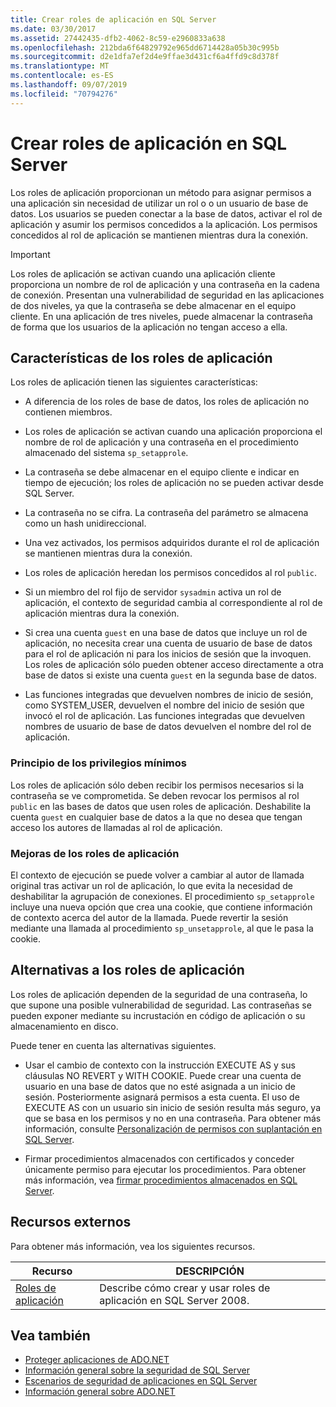 ```yaml
---
title: Crear roles de aplicación en SQL Server
ms.date: 03/30/2017
ms.assetid: 27442435-dfb2-4062-8c59-e2960833a638
ms.openlocfilehash: 212bda6f64829792e965dd6714428a05b30c995b
ms.sourcegitcommit: d2e1dfa7ef2d4e9ffae3d431cf6a4ffd9c8d378f
ms.translationtype: MT
ms.contentlocale: es-ES
ms.lasthandoff: 09/07/2019
ms.locfileid: "70794276"
---
```

# <a name="creating-application-roles-in-sql-server"></a>Crear roles de aplicación en SQL Server
Los roles de aplicación proporcionan un método para asignar permisos a una aplicación sin necesidad de utilizar un rol o o un usuario de base de datos. Los usuarios se pueden conectar a la base de datos, activar el rol de aplicación y asumir los permisos concedidos a la aplicación. Los permisos concedidos al rol de aplicación se mantienen mientras dura la conexión.  
  
> [!IMPORTANT]
> Los roles de aplicación se activan cuando una aplicación cliente proporciona un nombre de rol de aplicación y una contraseña en la cadena de conexión. Presentan una vulnerabilidad de seguridad en las aplicaciones de dos niveles, ya que la contraseña se debe almacenar en el equipo cliente. En una aplicación de tres niveles, puede almacenar la contraseña de forma que los usuarios de la aplicación no tengan acceso a ella.  
  
## <a name="application-role-features"></a>Características de los roles de aplicación  
 Los roles de aplicación tienen las siguientes características:  
  
- A diferencia de los roles de base de datos, los roles de aplicación no contienen miembros.  
  
- Los roles de aplicación se activan cuando una aplicación proporciona el nombre de rol de aplicación y una contraseña en el procedimiento almacenado del sistema `sp_setapprole`.  
  
- La contraseña se debe almacenar en el equipo cliente e indicar en tiempo de ejecución; los roles de aplicación no se pueden activar desde SQL Server.  
  
- La contraseña no se cifra. La contraseña del parámetro se almacena como un hash unidireccional.  
  
- Una vez activados, los permisos adquiridos durante el rol de aplicación se mantienen mientras dura la conexión.  
  
- Los roles de aplicación heredan los permisos concedidos al rol `public`.  
  
- Si un miembro del rol fijo de servidor `sysadmin` activa un rol de aplicación, el contexto de seguridad cambia al correspondiente al rol de aplicación mientras dura la conexión.  
  
- Si crea una cuenta `guest` en una base de datos que incluye un rol de aplicación, no necesita crear una cuenta de usuario de base de datos para el rol de aplicación ni para los inicios de sesión que la invoquen. Los roles de aplicación sólo pueden obtener acceso directamente a otra base de datos si existe una cuenta `guest` en la segunda base de datos.  
  
- Las funciones integradas que devuelven nombres de inicio de sesión, como SYSTEM_USER, devuelven el nombre del inicio de sesión que invocó el rol de aplicación. Las funciones integradas que devuelven nombres de usuario de base de datos devuelven el nombre del rol de aplicación.  
  
### <a name="the-principle-of-least-privilege"></a>Principio de los privilegios mínimos  
 Los roles de aplicación sólo deben recibir los permisos necesarios si la contraseña se ve comprometida. Se deben revocar los permisos al rol `public` en las bases de datos que usen roles de aplicación. Deshabilite la cuenta `guest` en cualquier base de datos a la que no desea que tengan acceso los autores de llamadas al rol de aplicación.  
  
### <a name="application-role-enhancements"></a>Mejoras de los roles de aplicación  
 El contexto de ejecución se puede volver a cambiar al autor de llamada original tras activar un rol de aplicación, lo que evita la necesidad de deshabilitar la agrupación de conexiones. El procedimiento `sp_setapprole` incluye una nueva opción que crea una cookie, que contiene información de contexto acerca del autor de la llamada. Puede revertir la sesión mediante una llamada al procedimiento `sp_unsetapprole`, al que le pasa la cookie.  
  
## <a name="application-role-alternatives"></a>Alternativas a los roles de aplicación  
 Los roles de aplicación dependen de la seguridad de una contraseña, lo que supone una posible vulnerabilidad de seguridad. Las contraseñas se pueden exponer mediante su incrustación en código de aplicación o su almacenamiento en disco.  
  
 Puede tener en cuenta las alternativas siguientes.  
  
- Usar el cambio de contexto con la instrucción EXECUTE AS y sus cláusulas NO REVERT y WITH COOKIE. Puede crear una cuenta de usuario en una base de datos que no esté asignada a un inicio de sesión. Posteriormente asignará permisos a esta cuenta. El uso de EXECUTE AS con un usuario sin inicio de sesión resulta más seguro, ya que se basa en los permisos y no en una contraseña. Para obtener más información, consulte [Personalización de permisos con suplantación en SQL Server](customizing-permissions-with-impersonation-in-sql-server.md).  
  
- Firmar procedimientos almacenados con certificados y conceder únicamente permiso para ejecutar los procedimientos. Para obtener más información, vea [firmar procedimientos almacenados en SQL Server](signing-stored-procedures-in-sql-server.md).  
  
## <a name="external-resources"></a>Recursos externos  
 Para obtener más información, vea los siguientes recursos.  
  
|Recurso|DESCRIPCIÓN|  
|--------------|-----------------|  
|[Roles de aplicación](/sql/relational-databases/security/authentication-access/application-roles)|Describe cómo crear y usar roles de aplicación en SQL Server 2008.|  
  
## <a name="see-also"></a>Vea también

- [Proteger aplicaciones de ADO.NET](../securing-ado-net-applications.md)
- [Información general sobre la seguridad de SQL Server](overview-of-sql-server-security.md)
- [Escenarios de seguridad de aplicaciones en SQL Server](application-security-scenarios-in-sql-server.md)
- [Información general sobre ADO.NET](../ado-net-overview.md)
